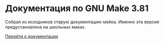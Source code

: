 # Документация по GNU Make 3.81

Собрал из исходников старую документацию мейка. Именно эта версия предустановлена на школьных маках.

[Перейти к документации]()